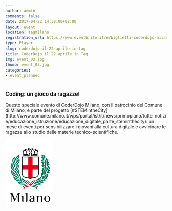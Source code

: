 ```yaml
---
author: admin
comments: false
date: 2017-04-22 14:30:00+02:00
layout: event
location: tagmilano
registration_url: https://www.eventbrite.it/e/biglietti-coderdojo-milano-e-steminthecity-tag-22-aprile-2017-33474133033
type: Player
slug: coderdojo-il-22-aprile-in-tag
title: CoderDojo il 22 aprile in Tag
img: event_03.jpg
thumb: event_03.jpg
categories:
- event_planned
---
```


<h3>Coding: un gioco da ragazze!</h3>
Questo speciale evento di CoderDojo Milano, con il patrocinio del Comune di Milano, è parte del progetto [#STEMintheCity](http://www.comune.milano.it/wps/portal/ist/it/news/primopiano/tutte_notizie/educazione_istruzione/educazione_digitale_parte_steminthecity): un mese di eventi per sensibilizzare i giovani alla cultura digitale e avvicinare le ragazze allo studio delle materie tecnico-scientifiche.
<p>
<img src="/assets/img/logo_comune_milano.png" alt="Comune di Milano" >
